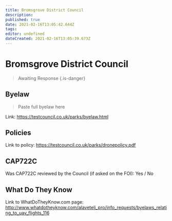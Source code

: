 ```yaml
---
title: Bromsgrove District Council
description: 
published: true
date: 2021-02-16T13:05:42.644Z
tags: 
editor: undefined
dateCreated: 2021-02-16T13:05:39.673Z
---
```


# Bromsgrove District Council
>  Awaiting Response
> {.is-danger}

## Byelaw
> Paste full byelaw here

Link:
https://testcouncil.co.uk/parks/byelaw.html

## Policies
Link to policy:
https://testcouncil.co.uk/parks/dronepolicy.pdf

## CAP722C

Was CAP722C reviewed by the Council (if asked on the FOI): Yes / No

## What Do They Know

Link to WhatDoTheyKnow.com page:
http://www.whatdotheyknow.com/alaveteli_pro/info_requests/byelaws_relating_to_uav_flights_116

